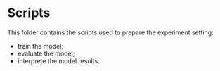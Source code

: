 # Scripts

This folder contains the scripts used to prepare the experiment setting:

- train the model;
- evaluate the model;
- interprete the model results.
